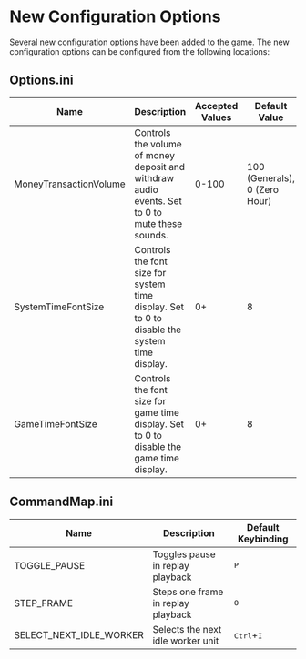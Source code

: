 <!-- markdownlint-disable MD033 -->
<!-- Needed to allow for <kbd> tags for keyboard key styling. -->
# New Configuration Options

Several new configuration options have been added to the game. The new configuration options can be
configured from the following locations:

## Options.ini

| Name            | Description                                                                                 | Accepted Values | Default Value |
|-----------------|---------------------------------------------------------------------------------------------|-----------------|----------------|
| MoneyTransactionVolume | Controls the volume of money deposit and withdraw audio events. Set to 0 to mute these sounds. | 0-100 | 100 (Generals), 0 (Zero Hour) |
| SystemTimeFontSize | Controls the font size for system time display. Set to 0 to disable the system time display. | 0+ | 8 |
| GameTimeFontSize | Controls the font size for game time display. Set to 0 to disable the game time display. | 0+ | 8 |

## CommandMap.ini

| Name                    | Description                              | Default Keybinding |
|-------------------------|------------------------------------------|-------------------|
| TOGGLE_PAUSE           | Toggles pause in replay playback         | <kbd>P</kbd>        |
| STEP_FRAME             | Steps one frame in replay playback       | <kbd>O</kbd>        |
| SELECT_NEXT_IDLE_WORKER | Selects the next idle worker unit        | <kbd>Ctrl</kbd>+<kbd>I</kbd> |
